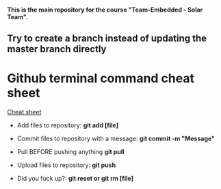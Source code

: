 #### This is the main repository for the course "Team-Embedded - Solar Team".

## Try to create a branch instead of updating the master branch directly

# Github terminal command cheat sheet
[Cheat sheet](https://education.github.com/git-cheat-sheet-education.pdf)

* Add files to repository: __git add [file]__ 

* Commit files to repository with a message: __git commit -m "Message"__

* Pull BEFORE pushing anything __git pull__

* Upload files to repository: __git push__

* Did you fuck up?: __git reset or git rm [file]__
